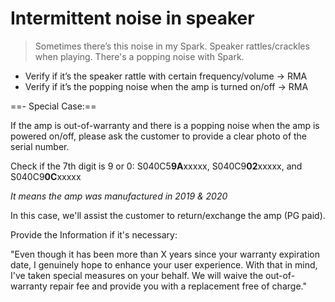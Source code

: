 # Intermittent noise in speaker
> Sometimes there’s this noise in my Spark.
> Speaker rattles/crackles when playing.
> There's a popping noise with Spark.

- Verify if it’s the speaker rattle with certain frequency/volume -> RMA
- Verify if it’s the popping noise when the amp is turned on/off -> RMA


==- Special Case:==

If the amp is out-of-warranty and there is a popping noise when the amp is powered on/off, please ask the customer to provide a clear photo of the serial number.

Check if the 7th digit is 9 or 0:
S040C5**9A**xxxxx, S040C9**02**xxxxx, and S040C9**0C**xxxxx

*It means the amp was manufactured in 2019 & 2020*

In this case, we'll assist the customer to return/exchange the amp (PG paid).


Provide the Information if it's necessary:
 
 
"Even though it has been more than X years since your warranty expiration date, I genuinely hope to enhance your user experience. With that in mind, I've taken special measures on your behalf. We will waive the out-of-warranty repair fee and provide you with a replacement free of charge."